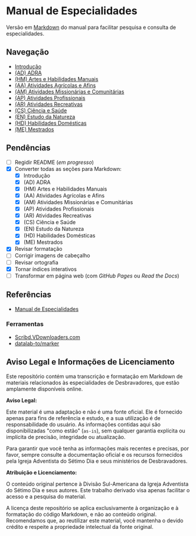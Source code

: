 # Manual de Especialidades

Versão em [Markdown](https://pt.wikipedia.org/wiki/Markdown) do manual para facilitar pesquisa e consulta de especialidades.

## Navegação

- [Introdução](<docs/content/A Introdução/A Introdução.md>)
- [(AD) ADRA](docs/content/ADRA/ADRA.md)
- [(HM) Artes e Habilidades Manuais](<docs/content/Artes e Habilidades Manuais/Artes e Habilidades Manuais.md>)
- [(AA) Atividades Agrícolas e Afins](<docs/content/Atividades Agrícolas e Afins/Atividades Agrícolas e Afins.md>)
- [(AM) Atividades Missionárias e Comunitárias](<docs/content/Atividades Missionárias e Comunitárias/Atividades Missionárias e Comunitárias.md>)
- [(AP) Atividades Profissionais](<docs/content/Atividades Profissionais/Atividades Profissionais.md>)
- [(AR) Atividades Recreativas](<docs/content/Atividades Recreativas/Atividades Recreativas.md>)
- [(CS) Ciência e Saúde](<docs/content/Ciência e Saúde/Ciência e Saúde.md>)
- [(EN) Estudo da Natureza](<docs/content/Estudo da Natureza/Estudo da Natureza.md>)
- [(HD) Habilidades Domésticas](<docs/content/Habilidades Domésticas/Habilidades Domésticas.md>)
- [(ME) Mestrados](docs/content/Mestrados/Mestrados.md)

## Pendências

- [ ] Regidir README (*em progresso*)
- [x] Converter todas as seções para Markdown:
  - [x] Introdução
  - [x] (AD) ADRA
  - [x] (HM) Artes e Habilidades Manuais
  - [x] (AA) Atividades Agrícolas e Afins
  - [x] (AM) Atividades Missionárias e Comunitárias
  - [x] (AP) Atividades Profissionais
  - [x] (AR) Atividades Recreativas
  - [x] (CS) Ciência e Saúde
  - [x] (EN) Estudo da Natureza
  - [x] (HD) Habilidades Domésticas
  - [x] (ME) Mestrados
- [x] Revisar formatação
- [ ] Corrigir imagens de cabeçalho
- [ ] Revisar ortografia
- [x] Tornar índices interativos
- [ ] Transformar em página web (com *GitHub Pages* ou *Read the Docs*)

## Referências

- [Manual de Especialidades](https://www.adventistas.org/pt/desbravadores/manual-de-especialidades/)

### Ferramentas

- [Scribd.VDownloaders.com](https://scribd.vdownloaders.com/)
- [datalab-to/marker](https://github.com/datalab-to/marker)

## **Aviso Legal e Informações de Licenciamento**

Este repositório contém uma transcrição e formatação em Markdown de materiais relacionados às especialidades de Desbravadores, que estão amplamente disponíveis online.

**Aviso Legal:**

Este material é uma adaptação e não é uma fonte oficial. Ele é fornecido apenas para fins de referência e estudo, e a sua utilização é de responsabilidade do usuário. As informações contidas aqui são disponibilizadas "como estão" (`as-is`), sem qualquer garantia explícita ou implícita de precisão, integridade ou atualização.

Para garantir que você tenha as informações mais recentes e precisas, por favor, sempre consulte a documentação oficial e os recursos fornecidos pela Igreja Adventista do Sétimo Dia e seus ministérios de Desbravadores.

**Atribuição e Licenciamento:**

O conteúdo original pertence à Divisão Sul-Americana da Igreja Adventista do Sétimo Dia e seus autores. Este trabalho derivado visa apenas facilitar o acesso e a pesquisa do material.

A licença deste repositório se aplica exclusivamente à organização e à formatação do código Markdown, e não ao conteúdo original. Recomendamos que, ao reutilizar este material, você mantenha o devido crédito e respeite a propriedade intelectual da fonte original.
